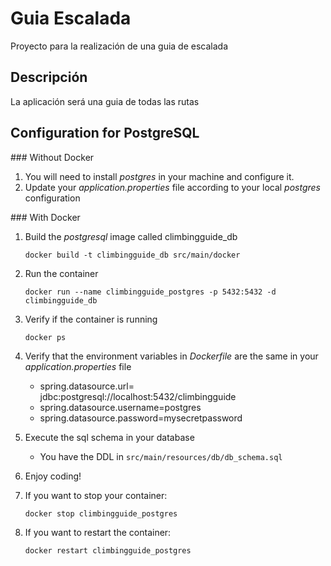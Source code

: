 # Guia Escalada
Proyecto para la realización de una guia de escalada

## Descripción
La aplicación será una guia de todas las rutas

## Configuration for PostgreSQL

### Without Docker

1. You will need to install *postgres* in your machine and configure it.
2. Update your *application.properties* file according to your local *postgres* configuration

### With Docker

1. Build the *postgresql* image called climbingguide_db

    `docker build -t climbingguide_db src/main/docker`
    
2. Run the container

    `docker run --name climbingguide_postgres -p 5432:5432 -d climbingguide_db`
    
3. Verify if the container is running

    `docker ps`
    
4. Verify that the environment variables in *Dockerfile* are the same in your *application.properties* file 

    * spring.datasource.url= jdbc:postgresql://localhost:5432/climbingguide
    * spring.datasource.username=postgres
    * spring.datasource.password=mysecretpassword
    
5. Execute the sql schema in your database

    * You have the DDL in `src/main/resources/db/db_schema.sql`
    
6. Enjoy coding!

7. If you want to stop your container:

    `docker stop climbingguide_postgres`
    
8. If you want to restart the container:
        
     `docker restart climbingguide_postgres`

